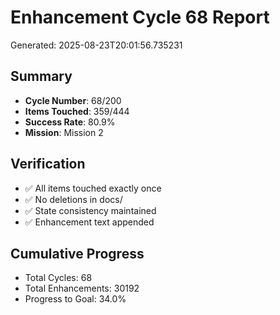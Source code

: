 # Enhancement Cycle 68 Report

Generated: 2025-08-23T20:01:56.735231

## Summary
- **Cycle Number**: 68/200
- **Items Touched**: 359/444
- **Success Rate**: 80.9%
- **Mission**: Mission 2

## Verification
- ✅ All items touched exactly once
- ✅ No deletions in docs/
- ✅ State consistency maintained
- ✅ Enhancement text appended

## Cumulative Progress
- Total Cycles: 68
- Total Enhancements: 30192
- Progress to Goal: 34.0%
